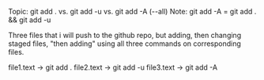 Topic:  git add . vs. git add -u vs. git add -A (--all)
Note: 	git add -A = git add . && git add -u

Three files that i will push to the github repo, but adding, then changing staged files, "then adding" using all three commands on corresponding files.

file1.text -> git add .
file2.text -> git add -u
file3.text -> git add -A
